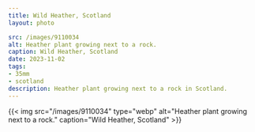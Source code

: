 ```yaml
---
title: Wild Heather, Scotland
layout: photo

src: /images/9110034
alt: Heather plant growing next to a rock.
caption: Wild Heather, Scotland
date: 2023-11-02
tags:
- 35mm
- scotland
description: Heather plant growing next to a rock in Scotland.
---
```


{{< img src="/images/9110034" type="webp" alt="Heather plant growing next to a rock." caption="Wild Heather, Scotland" >}}
